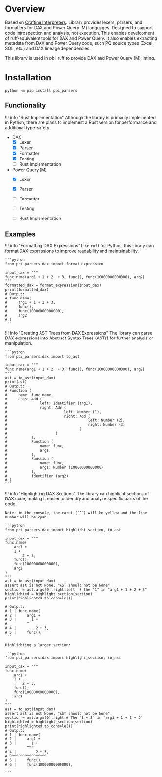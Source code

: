 # Overview

Based on [Crafting Interpreters](https://timothya.com/pdfs/crafting-interpreters.pdf). Library provides lexers, parsers, and formatters for DAX and Power Query (M) languages. Designed to support code introspection and analysis, not execution. This enables development of [ruff](https://github.com/astral-sh/ruff)-equivalent tools for DAX and Power Query. It also enables extracting metadata from DAX and Power Query code, such PQ source types (Excel, SQL, etc.) and DAX lineage dependencies. 

This library is used in [pbi_ruff](https://github.com/douglassimonsen/pbi_ruff) to provide DAX and Power Query (M) linting.

# Installation

```shell
python -m pip install pbi_parsers
```

## Functionality

!!! info "Rust Implementation"
    Although the library is primarily implemented in Python, there are plans to implement a Rust version for performance and additional type-safety.

- DAX
    * [x] Lexer
    * [x] Parser
    * [x] Formatter
    * [x] Testing
    * [ ] Rust Implementation
- Power Query (M)
    * [x] Lexer
    * [x] Parser
    * [ ] Formatter
    * [ ] Testing
    * [ ] Rust Implementation
  

## Examples

!!! info "Formatting DAX Expressions"
    Like `ruff` for Python, this library can format DAX expressions to improve readability and maintainability.

    ```python
    from pbi_parsers.dax import format_expression

    input_dax = """
    func.name(arg1 + 1 + 2  + 3, func(), func(10000000000000), arg2)
    """
    formatted_dax = format_expression(input_dax)
    print(formatted_dax)
    # Output:
    # func.name(
    #     arg1 + 1 + 2 + 3,
    #     func(),
    #     func(10000000000000),
    #     arg2
    # )
    ```

!!! info "Creating AST Trees from DAX Expressions"
    The library can parse DAX expressions into Abstract Syntax Trees (ASTs) for further analysis or manipulation.

    ```python
    from pbi_parsers.dax import to_ast

    input_dax = """
    func.name(arg1 + 1 + 2  + 3, func(), func(10000000000000), arg2)
    """
    ast = to_ast(input_dax)
    print(ast)
    # Output: 
    # Function (
    #     name: func.name,
    #     args: Add (
    #               left: Identifier (arg1),
    #               right: Add (
    #                          left: Number (1),
    #                          right: Add (
    #                                     left: Number (2),
    #                                     right: Number (3)
    #                                 )
    #                      )
    #           ),
    #           Function (
    #               name: func,
    #               args:
    #           ),
    #           Function (
    #               name: func,
    #               args: Number (10000000000000)
    #           ),
    #           Identifier (arg2)
    # )
    ```

!!! info "Highlighting DAX Sections"
    The library can highlight sections of DAX code, making it easier to identify and analyze specific parts of the code.

    Note: in the console, the caret (`^`) will be yellow and the line number will be cyan.

    ```python
    from pbi_parsers.dax import highlight_section, to_ast

    input_dax = """
    func.name(
        arg1 + 
        1 +
            2 + 3,
        func(),
        func(10000000000000),
        arg2
    )
    """
    ast = to_ast(input_dax)
    assert ast is not None, "AST should not be None"
    section = ast.args[0].right.left  # the "1" in "arg1 + 1 + 2 + 3"
    highlighted = highlight_section(section)
    print(highlighted.to_console())

    # Output:
    # 1 | func.name(
    # 2 |     arg1 +
    # 3 |       1 +
    #         ^
    # 4 |         2 + 3,
    # 5 |     func(),
    ```

    Highlighting a larger section:

    ```python
    from pbi_parsers.dax import highlight_section, to_ast

    input_dax = """
    func.name(
        arg1 + 
        1 +
            2 + 3,
        func(),
        func(10000000000000),
        arg2
    )
    """
    ast = to_ast(input_dax)
    assert ast is not None, "AST should not be None"
    section = ast.args[0].right # The "1 + 2" in "arg1 + 1 + 2 + 3"
    highlighted = highlight_section(section)
    print(highlighted.to_console())
    # Output:
    # 1 | func.name(
    # 2 |     arg1 +
    # 3 |       1 +
    #         ^^^
    # 4 |         2 + 3,
    # ^^^^^^^^^^^^^^^^^
    # 5 |     func(),
    # 6 |     func(10000000000000),

    ```